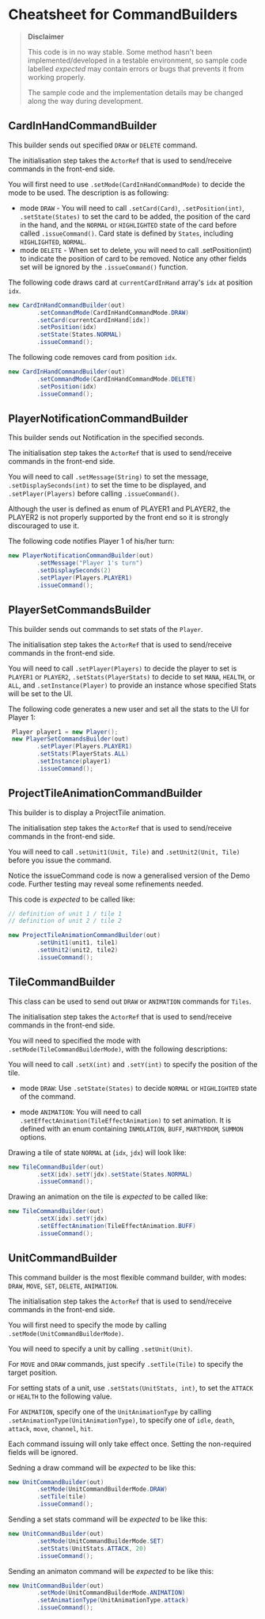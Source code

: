 # Cheatsheet for CommandBuilders

> **Disclaimer**
>
> This code is in no way stable. Some method hasn't been implemented/developed in a testable environment, so sample code labelled *expected* may contain errors or bugs that prevents it from working properly.
>
> The sample code and the implementation details may be changed along the way during development.

## CardInHandCommandBuilder

This builder sends out specified `DRAW` or `DELETE` command.

The initialisation step takes the `ActorRef` that is used to send/receive commands in the front-end side.

You will first need to use `.setMode(CardInHandCommandMode)` to decide the mode to be used. The description is as following:

* mode `DRAW` - You will need to call `.setCard(Card)`, `.setPosition(int)`, `.setState(States)` to set the card to be added, the position of the card in the hand, and the `NORMAL` or `HIGHLIGHTED` state of the card before called `.issueCommand()`. Card state is defined by `States`, including `HIGHLIGHTED`, `NORMAL`.
* mode `DELETE` - When set to delete, you will need to call .setPosition(int) to indicate the position of card to be removed. Notice any other fields set will be ignored by the `.issueCommand()` function.

The following code draws card at `currentCardInHand` array's `idx` at position `idx`.

```java
new CardInHandCommandBuilder(out)
        .setCommandMode(CardInHandCommandMode.DRAW)
        .setCard(currentCardInHand[idx])
        .setPosition(idx)
        .setState(States.NORMAL)
        .issueCommand();
```

The following code removes card from position `idx`.

```java
new CardInHandCommandBuilder(out)
        .setCommandMode(CardInHandCommandMode.DELETE)
        .setPosition(idx)
        .issueCommand();
```

## PlayerNotificationCommandBuilder

This builder sends out Notification in the specified seconds.

The initialisation step takes the `ActorRef` that is used to send/receive commands in the front-end side.

You will need to call `.setMessage(String)` to set the message, `.setDisplaySeconds(int)` to set the time to be displayed, and `.setPlayer(Players)` before calling `.issueCommand()`.

Although the user is defined as enum of PLAYER1 and PLAYER2, the PLAYER2 is not properly supported by the front end so it is strongly discouraged to use it.

The following code notifies Player 1 of his/her turn:

```java
new PlayerNotificationCommandBuilder(out)
		.setMessage("Player 1's turn")
		.setDisplaySeconds(2)
		.setPlayer(Players.PLAYER1)
		.issueCommand();
```

## PlayerSetCommandsBuilder

This builder sends out commands to set stats of the `Player`.

The initialisation step takes the `ActorRef` that is used to send/receive commands in the front-end side.

You will need to call `.setPlayer(Players)` to decide the player to set is `PLAYER1` or `PLAYER2`, `.setStats(PlayerStats)` to decide to set `MANA`, `HEALTH`, or `ALL`, and `.setInstance(Player)` to provide an instance whose specified Stats will be set to the UI.

The following code generates a new user and set all the stats to the UI for Player 1:

```java
 Player player1 = new Player();
 new PlayerSetCommandsBuilder(out)
        .setPlayer(Players.PLAYER1)
        .setStats(PlayerStats.ALL)
        .setInstance(player1)
        .issueCommand();
```

## ProjectTileAnimationCommandBuilder

This builder is to display a ProjectTile animation.

The initialisation step takes the `ActorRef` that is used to send/receive commands in the front-end side.

You will need to call `.setUnit1(Unit, Tile)` and `.setUnit2(Unit, Tile)` before you issue the command.

Notice the issueCommand code is now a generalised version of the Demo code. Further testing may reveal some refinements needed.

This code is *expected* to be called like:

```java
// definition of unit 1 / tile 1
// definition of unit 2 / tile 2

new ProjectTileAnimationCommandBuilder(out)
		.setUnit1(unit1, tile1)
		.setUnit2(unit2, tile2)
		.issueCommand();
```

## TileCommandBuilder

This class can be used to send out `DRAW` or `ANIMATION` commands for `Tiles`.

The initialisation step takes the `ActorRef` that is used to send/receive commands in the front-end side.

You will need to specified the mode with `.setMode(TileCommandBuilderMode)`, with the following descriptions:

You will need to call `.setX(int)` and `.setY(int)` to specify the position of the tile.

* mode `DRAW`: Use `.setState(States)` to decide `NORMAL` or `HIGHLIGHTED` state of the command.

* mode `ANIMATION`: You will need to call `.setEffectAnimation(TileEffectAnimation)` to set animation. It is defined with an enum containing `INMOLATION`, `BUFF`, `MARTYRDOM`, `SUMMON` options.

Drawing a tile of state `NORMAL` at (`idx`, `jdx`) will look like:

```java
new TileCommandBuilder(out)
		.setX(idx).setY(jdx).setState(States.NORMAL)
		.issueCommand();
```

Drawing an animation on the tile is *expected* to be called like:

```java
new TileCommandBuilder(out)
		.setX(idx).setY(jdx)
		.setEffectAnimation(TileEffectAnimation.BUFF)
		.issueCommand();
```

## UnitCommandBuilder

This command builder is the most flexible command builder, with modes: `DRAW`, `MOVE`, `SET`, `DELETE`, `ANIMATION`.

The initialisation step takes the `ActorRef` that is used to send/receive commands in the front-end side.

You will first need to specify the mode by calling `.setMode(UnitCommandBuilderMode)`.

You will need to specify a unit by calling `.setUnit(Unit)`.

For `MOVE` and `DRAW` commands, just specify `.setTile(Tile)` to specify the target position.

For setting stats of a unit, use `.setStats(UnitStats, int)`, to set the `ATTACK` or `HEALTH` to the following value.

For `ANIMATION`, specify one of the `UnitAnimationType` by calling `.setAnimationType(UnitAnimationType)`, to specify one of `idle`, `death`, `attack`, `move`, `channel`, `hit`.

Each command issuing will only take effect once. Setting the non-required fields will be ignored.

Sedning a draw command will be *expected* to be like this:

```java
new UnitCommandBuilder(out)
		.setMode(UnitCommandBuilderMode.DRAW)
		.setTile(tile)
		.issueCommand();
```

Sending a set stats command will be *expected* to be like this:

```java
new UnitCommandBuilder(out)
		.setMode(UnitCommandBuilderMode.SET)
		.setStats(UnitStats.ATTACK, 20)
		.issueCommand();
```

Sending an animaton command will be *expected* to be like this:

```java
new UnitCommandBuilder(out)
		.setMode(UnitCommandBuilderMode.ANIMATION)
		.setAnimationType(UnitAnimationType.attack)
		.issueCommand();
```